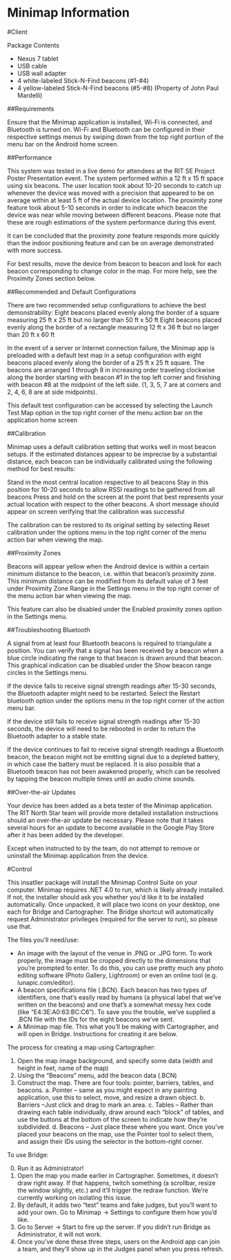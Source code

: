 Minimap Information
============

#Client

Package Contents

* Nexus 7 tablet
* USB cable
* USB wall adapter
* 4 white-labeled Stick-N-Find beacons (#1-#4)
* 4 yellow-labeled Stick-N-Find beacons (#5-#8) (Property of John Paul Mardelli)


##Requirements

Ensure that the Minimap application is installed, Wi-Fi is connected, and Bluetooth is turned on.  Wi-Fi and Bluetooth can be configured in their respective settings menus by swiping down from the top right portion of the menu bar on the Android home screen.


##Performance

This system was tested in a live demo for attendees at the RIT SE Project Poster Presentation event.  The system performed within a 12 ft x 15 ft space using six beacons.  The user location took about 10-20 seconds to catch up whenever the device was moved with a precision that appeared to be on average within at least 5 ft of the actual device location.  The proximity zone feature took about 5-10 seconds in order to indicate which beacon the device was near while moving between different beacons.  Please note that these are rough estimations of the system performance during this event.

It can be concluded that the proximity zone feature responds more quickly than the indoor positioning feature and can be on average demonstrated with more success.

For best results, move the device from beacon to beacon and look for each beacon corresponding to change color in the map.  For more help, see the Proximity Zones section below.

##Recommended and Default Configurations

There are two recommended setup configurations to achieve the best demonstrability:
Eight beacons placed evenly along the border of a square measuring 25 ft x 25 ft but no larger than 50 ft x 50 ft
Eight beacons placed evenly along the border of a rectangle measuring 12 ft x 36 ft but no larger than 20 ft x 60 ft

In the event of a server or Internet connection failure, the Minimap app is preloaded with a default test map in a setup configuration with eight beacons placed evenly along the border of a 25 ft x 25 ft square.  The beacons are arranged 1 through 8 in increasing order traveling clockwise along the border starting with beacon #1 in the top left corner and finishing with beacon #8 at the midpoint of the left side.  (1, 3, 5, 7 are at corners and 2, 4, 6, 8 are at side midpoints).

This default test configuration can be accessed by selecting the Launch Test Map option in the top right corner of the menu action bar on the application home screen

##Calibration

Minimap uses a default calibration setting that works well in most beacon setups.  If the estimated distances appear to be imprecise by a substantial distance, each beacon can be individually calibrated using the following method for best results:

Stand in the most central location respective to all beacons
Stay in this position for 10-20 seconds to allow RSSI readings to be gathered from all beacons
Press and hold on the screen at the point that best represents your actual location with respect to the other beacons.
A short message should appear on screen verifying that the calibration was successful

The calibration can be restored to its original setting by selecting Reset calibration under the options menu in the top right corner of the menu action bar when viewing the map.

##Proximity Zones

Beacons will appear yellow when the Android device is within a certain minimum distance to the beacon, i.e. within that beacon’s proximity zone.  This minimum distance can be modified from its default value of 3 feet under Proximity Zone Range in the Settings menu in the top right corner of the menu action bar when viewing the map.

This feature can also be disabled under the Enabled proximity zones option in the Settings menu.


##Troubleshooting Bluetooth

A signal from at least four Bluetooth beacons is required to triangulate a position.  You can verify that a signal has been received by a beacon when a blue circle indicating the range to that beacon is drawn around that beacon.  This graphical indication can be disabled under the Show beacon range circles in the Settings menu.

If the device fails to receive signal strength readings after 15-30 seconds, the Bluetooth adapter might need to be restarted.  Select the Restart bluetooth option under the options menu in the top right corner of the action menu bar.

If the device still fails to receive signal strength readings after 15-30 seconds, the device will need to be rebooted in order to return the Bluetooth adapter to a stable state.

If the device continues to fail to receive signal strength readings a Bluetooth beacon, the beacon might not be emitting signal due to a depleted battery, in which case the battery must be replaced.  It is also possible that a Bluetooth beacon has not been awakened properly, which can be resolved by tapping the beacon multiple times until an audio chime sounds.


##Over-the-air Updates

Your device has been added as a beta tester of the Minimap application.  The RIT North Star team will provide more detailed installation instructions should an over-the-air update be necessary.  Please note that it takes several hours for an update to become available in the Google Play Store after it has been added by the developer.

Except when instructed to by the team, do not attempt to remove or uninstall the Minimap application from the device.


#Control

This insatller package will install the Minimap Control Suite on your computer.  Minimap requires .NET 4.0 to run, which is likely already installed.  If not, the installer should ask you whether you'd like it to be installed automatically.
Once unpacked, it will place two icons on your desktop, one each for Bridge and Cartographer.  The Bridge shortcut will automatically request Administrator privileges (required for the server to run), so please use that.

The files you’ll need/use:

* An image with the layout of the venue in .PNG or .JPG form.  To work properly, the image must be cropped directly to the dimensions that you’re prompted to enter.  To do this, you can use pretty much any photo editing software (Photo Gallery, Lightroom) or even an online tool (e.g. lunapic.com/editor).
* A beacon specifications file (.BCN).  Each beacon has two types of identifiers, one that’s easily read by humans (a physical label that we’ve written on the beacons) and one that’s a somewhat messy hex code (like “E4:3E:A0:63:BC:C6”).  To save you the trouble, we’ve supplied a .BCN file with the IDs for the eight beacons we’ve sent.
* A Minimap map file.  This what you’ll be making with Cartographer, and will open in Bridge.  Instructions for creating it are below.

The process for creating a map using Cartographer:

1. Open the map image background, and specify some data (width and height in feet, name of the map)
2. Using the “Beacons” menu, add the beacon data (.BCN)
3. Construct the map.  There are four tools: pointer, barriers, tables, and beacons.
a. Pointer – same as you might expect in any painting application, use this to select, move, and resize a drawn object.
b. Barriers –Just click and drag to mark an area.
c. Tables – Rather than drawing each table individually, draw around each “block” of tables, and use the buttons at the bottom of the screen to indicate how they’re subdivided.
d. Beacons – Just place these where you want.  Once you’ve placed your beacons on the map, use the Pointer tool to select them, and assign their IDs using the selector in the bottom-right corner.

To use Bridge:

0. Run it as Administrator!
1. Open the map you made earlier in Cartographer.  Sometimes, it doesn’t draw right away.  If that happens, twitch something (a scrollbar, resize the window slightly, etc.) and it’ll trigger the redraw function.  We’re currently working on isolating this issue.
2. By default, it adds two “test” teams and fake judges, but you’ll want to add your own.  Go to Minimap -> Settings to configure them how you’d like.
3. Go to Server -> Start to fire up the server.  If you didn’t run Bridge as Administrator, it will not work.
4. Once you’ve done these three steps, users on the Android app can join a team, and they’ll show up in the Judges panel when you press refresh.
